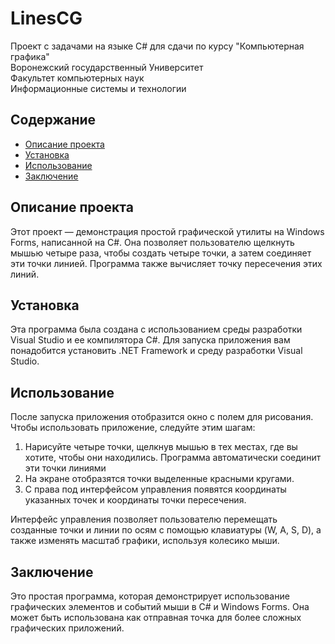 # LinesCG
Проект с задачами на языке C# для сдачи по курсу "Компьютерная графика" \
Воронежский государственный Университет \
Факультет компьютерных наук \
Информационные системы и технологии

## Содержание
- [Описание проекта](#Описание-проекта)
- [Установка](#Установка)
- [Использование](#Использование)
- [Заключение](#Заключение)

## Описание проекта
Этот проект — демонстрация простой графической утилиты на Windows Forms, написанной на C#. Она позволяет пользователю щелкнуть мышью четыре раза, чтобы создать четыре точки, а затем соединяет эти точки линией. Программа также вычисляет точку пересечения этих линий.

## Установка
Эта программа была создана с использованием среды разработки Visual Studio и ее компилятора C#. Для запуска приложения вам понадобится установить .NET Framework и среду разработки Visual Studio.

## Использование
После запуска приложения отобразится окно с полем для рисования. Чтобы использовать приложение, следуйте этим шагам:
1. Нарисуйте четыре точки, щелкнув мышью в тех местах, где вы хотите, чтобы они находились. Программа автоматически соединит эти точки линиями
2. На экране отобразятся точки выделенные красными кругами.
3. С права под интерфейсом управления появятся координаты указанных точек и координаты точки пересечения.

Интерфейс управления позволяет пользователю перемещать созданные точки и линии по осям с помощью клавиатуры (W, A, S, D), а также изменять масштаб графики, используя колесико мыши. 

## Заключение
Это простая программа, которая демонстрирует использование графических элементов и событий мыши в C# и Windows Forms. Она может быть использована как отправная точка для более сложных графических приложений.
